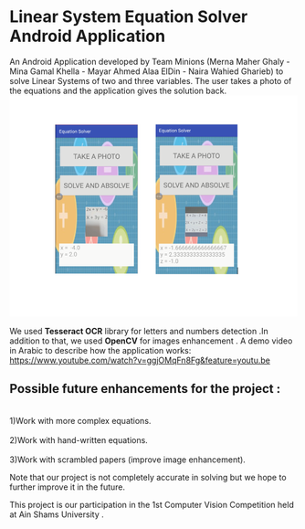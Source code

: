 # Linear System Equation Solver Android Application

An Android Application developed by Team Minions (Merna Maher Ghaly - Mina Gamal Khella - Mayar Ahmed Alaa ElDin - Naira Wahied Gharieb) to solve Linear Systems of two and three variables. The user takes a photo of the equations and the application gives the solution back.
![euation with 2 and 3 variables](https://github.com/MayarAlaa/LinearSystemEquationSolverApp/blob/master/eqns.PNG)

We used **Tesseract OCR** library for letters and numbers detection .In addition to that, we used **OpenCV** for images enhancement .
A demo video in Arabic to describe how the application works: https://www.youtube.com/watch?v=ggjOMqFn8Fg&feature=youtu.be

Possible future enhancements for the project :
-----------------------------------------------
<br>1)Work with more complex equations.</br>
<br>2)Work with hand-written equations.</br>
<br>3)Work with scrambled papers (improve image enhancement).</br>

Note that our project is not completely accurate in solving but we hope to further improve it in the future.


This project is our participation in the 1st Computer Vision Competition held at Ain Shams University .





